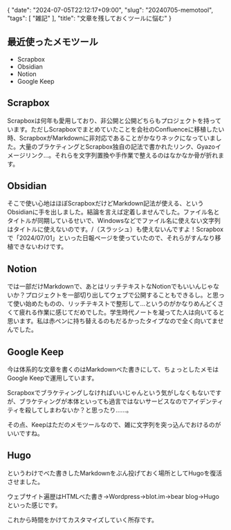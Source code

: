{
   "date": "2024-07-05T22:12:17+09:00",
   "slug": "20240705-memotool",
   "tags": [
      "雑記"
   ],
   "title": "文章を残しておくツールに悩む"
}

## 最近使ったメモツール

- Scrapbox
- Obsidian
- Notion
- Google Keep

## Scrapbox

Scrapboxは何年も愛用しており、非公開と公開どちらもプロジェクトを持っています。ただしScrapboxでまとめていたことを会社のConfluenceに移植したい時、ScrapboxがMarkdownに非対応であることがかなりネックになっていました。大量のブラケティングとScrapbox独自の記法で書かれたリンク、Gyazoイメージリンク…。それらを文字列置換や手作業で整えるのはなかなか骨が折れます。

## Obsidian

そこで使い心地はほぼScrapboxだけどMarkdown記法が使える、というObsidianに手を出しました。結論を言えば定着しませんでした。ファイル名とタイトルが同期しているせいで、Windowsなどでファイル名に使えない文字列はタイトルに使えないのです。/（スラッシュ）も使えないんですよ！Scrapboxで「2024/07/01」といった日報ページを使っていたので、それらがすんなり移植できないわけです。

## Notion

では一部だけMarkdownで、あとはリッチテキストなNotionでもいいんじゃないか？プロジェクトを一部切り出してウェブで公開することもできるし。と思って使い始めたものの、リッチテキストで整形して…というのがかなりめんどくさくて疲れる作業に感じてだめでした。学生時代ノートを凝ってた人は向いてると思います。私は赤ペンに持ち替えるのもだるかったタイプなので全く向いてませんでした。

## Google Keep

今は体系的な文章を書くのはMarkdownべた書きにして、ちょっとしたメモはGoogle Keepで運用しています。

Scrapboxでブラケティングしなければいいじゃんという気がしなくもないですが、ブラケティングが本体といっても過言ではないサービスなのでアイデンティティを殺してしまわないか？と思ったり……。

その点、Keepはただのメモツールなので、雑に文字列を突っ込んでおけるのがいいですね。

## Hugo

というわけでべた書きしたMarkdownをぶん投げておく場所としてHugoを復活させました。

ウェブサイト遍歴はHTMLべた書き→Wordpress→blot.im→bear blog→Hugoといった感じです。

これから時間をかけてカスタマイズしていく所存です。

